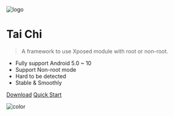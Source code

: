 ![logo](_media/logo.svg)

# Tai Chi

> A framework to use Xposed module with root or non-root.

* Fully support Android 5.0 ~ 10
* Support Non-root mode
* Hard to be detected
* Stable & Smoothly

[Download](/download)
[Quick Start](/getting_started)

![color](#3f3f3f)